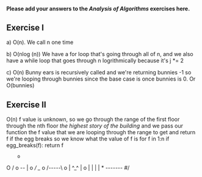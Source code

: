 #### Please add your answers to the ***Analysis of  Algorithms*** exercises here.

## Exercise I

a) O(n). We call n one time


b) O(nlog (n)) We have a for loop that's going through all of n, and we also have a while loop that goes through n logrithmically because it's j *= 2


c) O(n) Bunny ears is recursively called and we're returning bunnies -1 so we're looping through bunnies since the base case is once bunnies is 0.
Or O(bunnies)

## Exercise II
O(n)
 f value is unknown, so we go through the range of the first floor through the nth floor *the highest story of the building* and we pass our function
 the f value that we are looping through the range to get and return f
 if the egg breaks so we know what the value of f is
for f in 1:n
  if egg_breaks(f):
    return f

        o
   O /    o
-- |       o
 _/ \__    o
/-----\      o
| ^_^ |      o
| | | |      *
-------     \#/
